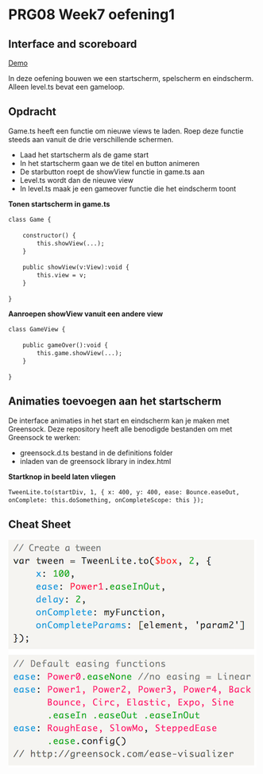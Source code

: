 # PRG08 Week7 oefening1

## Interface and scoreboard

[Demo](https://hr-cmgt.github.io/PRG08-Week7-oefening1-completed/)

In deze oefening bouwen we een startscherm, spelscherm en eindscherm. Alleen level.ts bevat een gameloop. 

## Opdracht

Game.ts heeft een functie om nieuwe views te laden. Roep deze functie steeds aan vanuit de drie verschillende schermen.

- Laad het startscherm als de game start
- In het startscherm gaan we de titel en button animeren
- De starbutton roept de showView functie in game.ts aan
- Level.ts wordt dan de nieuwe view
- In level.ts maak je een gameover functie die het eindscherm toont

**Tonen startscherm in game.ts**
```
class Game {
     
    constructor() {
        this.showView(...); 
    }

    public showView(v:View):void {
        this.view = v;
    }
    
} 
```

**Aanroepen showView vanuit een andere view**
```
class GameView {

    public gameOver():void {
        this.game.showView(...); 
    }
    
} 
```

## Animaties toevoegen aan het startscherm

De interface animaties in het start en eindscherm kan je maken met Greensock. Deze repository heeft alle benodigde bestanden om met Greensock te werken:

- greensock.d.ts bestand in de definitions folder
- inladen van de greensock library in index.html

**Startknop in beeld laten vliegen**
```
TweenLite.to(startDiv, 1, { x: 400, y: 400, ease: Bounce.easeOut, onComplete: this.doSomething, onCompleteScope: this });
```

## Cheat Sheet

![Cheatsheet](docs/images/tween_cheatsheet.png?raw=true "Cheat Sheet")